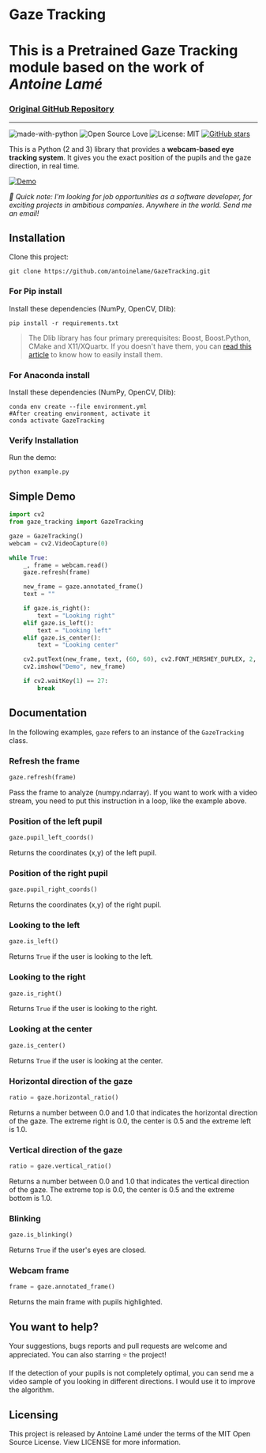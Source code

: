 # Gaze Tracking

# This is a Pretrained Gaze Tracking module based on the work of *Antoine Lamé*
### [Original GitHub Repository](https://github.com/antoinelame/GazeTracking)

---

![made-with-python](https://img.shields.io/badge/Made%20with-Python-1f425f.svg)
![Open Source Love](https://badges.frapsoft.com/os/v1/open-source.svg?v=103)
![License: MIT](https://img.shields.io/badge/License-MIT-yellow.svg)
[![GitHub stars](https://img.shields.io/github/stars/antoinelame/GazeTracking.svg?style=social)](https://github.com/antoinelame/GazeTracking/stargazers)

This is a Python (2 and 3) library that provides a **webcam-based eye tracking system**. It gives you the exact position of the pupils and the gaze direction, in real time.

[![Demo](https://i.imgur.com/WNqgQkO.gif)](https://youtu.be/YEZMk1P0-yw)

_🚀 Quick note: I'm looking for job opportunities as a software developer, for exciting projects in ambitious companies. Anywhere in the world. Send me an email!_

## Installation

Clone this project:

```shell
git clone https://github.com/antoinelame/GazeTracking.git
```

### For Pip install
Install these dependencies (NumPy, OpenCV, Dlib):

```shell
pip install -r requirements.txt
```

> The Dlib library has four primary prerequisites: Boost, Boost.Python, CMake and X11/XQuartx. If you doesn't have them, you can [read this article](https://www.pyimagesearch.com/2017/03/27/how-to-install-dlib/) to know how to easily install them.


### For Anaconda install
Install these dependencies (NumPy, OpenCV, Dlib):

```shell
conda env create --file environment.yml
#After creating environment, activate it
conda activate GazeTracking
```


### Verify Installation

Run the demo:

```shell
python example.py
```

## Simple Demo

```python
import cv2
from gaze_tracking import GazeTracking

gaze = GazeTracking()
webcam = cv2.VideoCapture(0)

while True:
    _, frame = webcam.read()
    gaze.refresh(frame)

    new_frame = gaze.annotated_frame()
    text = ""

    if gaze.is_right():
        text = "Looking right"
    elif gaze.is_left():
        text = "Looking left"
    elif gaze.is_center():
        text = "Looking center"

    cv2.putText(new_frame, text, (60, 60), cv2.FONT_HERSHEY_DUPLEX, 2, (255, 0, 0), 2)
    cv2.imshow("Demo", new_frame)

    if cv2.waitKey(1) == 27:
        break
```

## Documentation

In the following examples, `gaze` refers to an instance of the `GazeTracking` class.

### Refresh the frame

```python
gaze.refresh(frame)
```

Pass the frame to analyze (numpy.ndarray). If you want to work with a video stream, you need to put this instruction in a loop, like the example above.

### Position of the left pupil

```python
gaze.pupil_left_coords()
```

Returns the coordinates (x,y) of the left pupil.

### Position of the right pupil

```python
gaze.pupil_right_coords()
```

Returns the coordinates (x,y) of the right pupil.

### Looking to the left

```python
gaze.is_left()
```

Returns `True` if the user is looking to the left.

### Looking to the right

```python
gaze.is_right()
```

Returns `True` if the user is looking to the right.

### Looking at the center

```python
gaze.is_center()
```

Returns `True` if the user is looking at the center.

### Horizontal direction of the gaze

```python
ratio = gaze.horizontal_ratio()
```

Returns a number between 0.0 and 1.0 that indicates the horizontal direction of the gaze. The extreme right is 0.0, the center is 0.5 and the extreme left is 1.0.

### Vertical direction of the gaze

```python
ratio = gaze.vertical_ratio()
```

Returns a number between 0.0 and 1.0 that indicates the vertical direction of the gaze. The extreme top is 0.0, the center is 0.5 and the extreme bottom is 1.0.

### Blinking

```python
gaze.is_blinking()
```

Returns `True` if the user's eyes are closed.

### Webcam frame

```python
frame = gaze.annotated_frame()
```

Returns the main frame with pupils highlighted.

## You want to help?

Your suggestions, bugs reports and pull requests are welcome and appreciated. You can also starring ⭐️ the project!

If the detection of your pupils is not completely optimal, you can send me a video sample of you looking in different directions. I would use it to improve the algorithm.

## Licensing

This project is released by Antoine Lamé under the terms of the MIT Open Source License. View LICENSE for more information.
